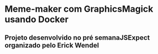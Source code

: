 # Meme-maker com GraphicsMagick usando Docker

## Projeto desenvolvido no pré semanaJSExpect organizado pelo Erick Wendel
